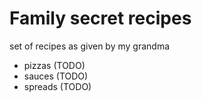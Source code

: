 # Family secret recipes

set of recipes as given by my grandma

- pizzas (TODO)
- sauces (TODO)
- spreads (TODO)
